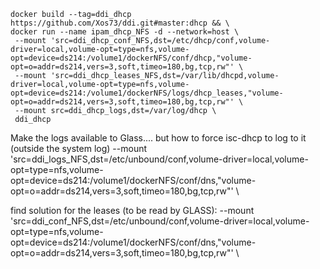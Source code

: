
```
docker build --tag=ddi_dhcp https://github.com/Xos73/ddi.git#master:dhcp && \
docker run --name ipam_dhcp_NFS -d --network=host \
 --mount 'src=ddi_dhcp_conf_NFS,dst=/etc/dhcp/conf,volume-driver=local,volume-opt=type=nfs,volume-opt=device=ds214:/volume1/dockerNFS/conf/dhcp,"volume-opt=o=addr=ds214,vers=3,soft,timeo=180,bg,tcp,rw"' \
 --mount 'src=ddi_dhcp_leases_NFS,dst=/var/lib/dhcpd,volume-driver=local,volume-opt=type=nfs,volume-opt=device=ds214:/volume1/dockerNFS/logs/dhcp_leases,"volume-opt=o=addr=ds214,vers=3,soft,timeo=180,bg,tcp,rw"' \
 --mount src=ddi_dhcp_logs,dst=/var/log/dhcp \
 ddi_dhcp
```
Make the logs available to Glass.... but how to force isc-dhcp to log to it (outside the system log)
--mount 'src=ddi_logs_NFS,dst=/etc/unbound/conf,volume-driver=local,volume-opt=type=nfs,volume-opt=device=ds214:/volume1/dockerNFS/conf/dns,"volume-opt=o=addr=ds214,vers=3,soft,timeo=180,bg,tcp,rw"' \

find solution for the leases (to be read by GLASS):
--mount 'src=ddi_conf_NFS,dst=/etc/unbound/conf,volume-driver=local,volume-opt=type=nfs,volume-opt=device=ds214:/volume1/dockerNFS/conf/dns,"volume-opt=o=addr=ds214,vers=3,soft,timeo=180,bg,tcp,rw"' \

